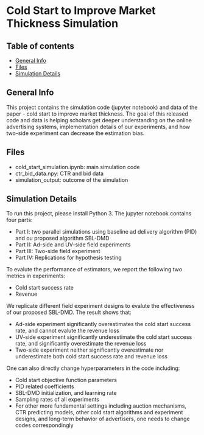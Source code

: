 # Cold Start to Improve Market Thickness Simulation


## Table of contents
* [General Info](#general-info)
* [Files](#files)
* [Simulation Details](#simulation-details)

## General Info
This project contains the simulation code (jupyter notebook) and data of the paper - cold start to improve market thickness.
The goal of this released code and data is helping scholars get
deeper understanding on the online advertising systems, implementation
details of our experiments, and how two-side experiment can decrease the
estimation bias.


## Files
* cold_start_simulation.ipynb: main simulation code 
* ctr_bid_data.npy: CTR and bid data
* simulation_output: outcome of the simulation
	
## Simulation Details
To run this project, please install Python 3. The jupyter notebook contains four parts:
* Part I: two parallel simulations using baseline ad delivery algorithm (PID) and ou proposed algorithm SBL-DMD
* Part II: Ad-side and UV-side field experiments
* Part III: Two-side field experiment
* Part IV: Replications for hypothesis testing

To evalute the performance of estimators, we report the following two metrics in experiments:
* Cold start success rate
* Revenue

We replicate different field experiment designs to evalute the effectiveness of our proposed SBL-DMD. The result shows that:
* Ad-side experiment significantly overestimates the cold start success rate, and cannot evalute the revenue loss
* UV-side experiment significantly underestimate the cold start success rate, and significantly overestimate the revenue loss
* Two-side experiment neither significantly overestimate nor underestimate both cold start success rate and revenue loss

One can also directly change hyperparameters in the code including:
* Cold start objective function parameters
* PID related coefficients
* SBL-DMD initialization, and learning rate
* Sampling rates of all experiments
* For other more fundamental settings including auction mechanisms, CTR predicting models, other cold start algorithms and experiment designs, and long-term behavior of advertisers, one needs to change codes correspondingly 


